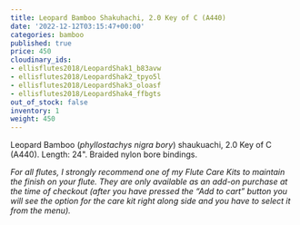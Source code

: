 ```yaml
---
title: Leopard Bamboo Shakuhachi, 2.0 Key of C (A440)
date: '2022-12-12T03:15:47+00:00'
categories: bamboo
published: true
price: 450
cloudinary_ids:
- ellisflutes2018/LeopardShak1_b83avw
- ellisflutes2018/LeopardShak2_tpyo5l
- ellisflutes2018/LeopardShak3_oloasf
- ellisflutes2018/LeopardShak4_ffbgts
out_of_stock: false
inventory: 1
weight: 450
---
```


Leopard Bamboo (*phyllostachys nigra bory*) shaukuachi, 2.0 Key of C (A440).  Length: 24".  Braided nylon bore bindings.


*For all flutes, I strongly recommend one of my Flute Care Kits to maintain the finish on your flute. They are only available as an add-on purchase at the time of checkout (after you have pressed the “Add to cart” button you will see the option for the care kit right along side and you have to select it from the menu).*